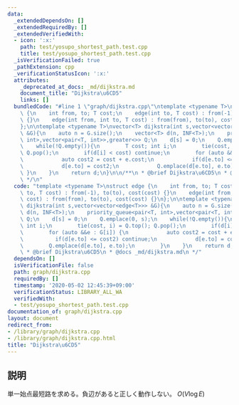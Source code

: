 ```yaml
---
data:
  _extendedDependsOn: []
  _extendedRequiredBy: []
  _extendedVerifiedWith:
  - icon: ':x:'
    path: test/yosupo_shortest_path.test.cpp
    title: test/yosupo_shortest_path.test.cpp
  _isVerificationFailed: true
  _pathExtension: cpp
  _verificationStatusIcon: ':x:'
  attributes:
    _deprecated_at_docs: _md/dijkstra.md
    document_title: "Dijkstra\u6CD5"
    links: []
  bundledCode: "#line 1 \"graph/dijkstra.cpp\"\ntemplate <typename T>\nstruct edge\
    \ {\n    int from, to; T cost;\n    edge(int to, T cost) : from(-1), to(to), cost(cost)\
    \ {}\n    edge(int from, int to, T cost) : from(from), to(to), cost(cost) {}\n\
    };\n\ntemplate <typename T>\nvector<T> dijkstra(int s,vector<vector<edge<T>>>\
    \ &G){\n    auto n = G.size();\n    vector<T> d(n, INF<T>);\n    priority_queue<pair<T,\
    \ int>,vector<pair<T, int>>,greater<>> Q;\n    d[s] = 0;\n    Q.emplace(0, s);\n\
    \    while(!Q.empty()){\n        T cost; int i;\n        tie(cost, i) = Q.top();\
    \ Q.pop();\n        if(d[i] < cost) continue;\n        for (auto &&e : G[i]) {\n\
    \            auto cost2 = cost + e.cost;\n            if(d[e.to] <= cost2) continue;\n\
    \            d[e.to] = cost2;\n            Q.emplace(d[e.to], e.to);\n       \
    \ }\n    }\n    return d;\n}\n\n/**\n * @brief Dijkstra\u6CD5\n * @docs _md/dijkstra.md\n\
    \ */\n"
  code: "template <typename T>\nstruct edge {\n    int from, to; T cost;\n    edge(int\
    \ to, T cost) : from(-1), to(to), cost(cost) {}\n    edge(int from, int to, T\
    \ cost) : from(from), to(to), cost(cost) {}\n};\n\ntemplate <typename T>\nvector<T>\
    \ dijkstra(int s,vector<vector<edge<T>>> &G){\n    auto n = G.size();\n    vector<T>\
    \ d(n, INF<T>);\n    priority_queue<pair<T, int>,vector<pair<T, int>>,greater<>>\
    \ Q;\n    d[s] = 0;\n    Q.emplace(0, s);\n    while(!Q.empty()){\n        T cost;\
    \ int i;\n        tie(cost, i) = Q.top(); Q.pop();\n        if(d[i] < cost) continue;\n\
    \        for (auto &&e : G[i]) {\n            auto cost2 = cost + e.cost;\n  \
    \          if(d[e.to] <= cost2) continue;\n            d[e.to] = cost2;\n    \
    \        Q.emplace(d[e.to], e.to);\n        }\n    }\n    return d;\n}\n\n/**\n\
    \ * @brief Dijkstra\u6CD5\n * @docs _md/dijkstra.md\n */"
  dependsOn: []
  isVerificationFile: false
  path: graph/dijkstra.cpp
  requiredBy: []
  timestamp: '2020-05-02 12:45:39+09:00'
  verificationStatus: LIBRARY_ALL_WA
  verifiedWith:
  - test/yosupo_shortest_path.test.cpp
documentation_of: graph/dijkstra.cpp
layout: document
redirect_from:
- /library/graph/dijkstra.cpp
- /library/graph/dijkstra.cpp.html
title: "Dijkstra\u6CD5"
---
```

## 説明
単一始点最短路を求める。負辺があると正しく動作しない。
$O(V \log E)$